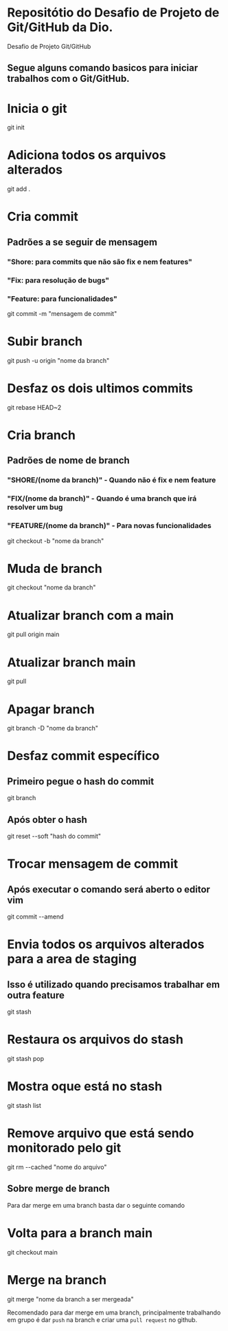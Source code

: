 # Repositótio do Desafio de Projeto de Git/GitHub da Dio.

Desafio de Projeto Git/GitHub

## Segue alguns comando basicos para iniciar trabalhos com o Git/GitHub.

# Inicia o git
git init

# Adiciona todos os arquivos alterados
git add .

# Cria commit
## Padrões a se seguir de mensagem
### "Shore: para commits que não são fix e nem features"
### "Fix: para resolução de bugs"
### "Feature: para funcionalidades"
git commit -m "mensagem de commit"

# Subir branch
git push -u origin "nome da branch"

# Desfaz os dois ultimos commits
git rebase HEAD~2

# Cria branch
## Padrões de nome de branch
### "SHORE/(nome da branch)" - Quando não é fix e nem feature
### "FIX/(nome da branch)" - Quando é uma branch que irá resolver um bug
### "FEATURE/(nome da branch)" - Para novas funcionalidades
git checkout -b "nome da branch"

# Muda de branch
git checkout "nome da branch"

# Atualizar branch com a main
git pull origin main
# Atualizar branch main
git pull

# Apagar branch
git branch -D "nome da branch"

# Desfaz commit específico
## Primeiro pegue o hash do commit
git branch
## Após obter o hash
git reset --soft "hash do commit"

# Trocar mensagem de commit
## Após executar o comando será aberto o editor vim
git commit --amend

# Envia todos os arquivos alterados para a area de staging
## Isso é utilizado quando precisamos trabalhar em outra feature
git stash

# Restaura os arquivos do stash
git stash pop

# Mostra oque está no stash
git stash list

# Remove arquivo que está sendo monitorado pelo git
git rm --cached "nome do arquivo"


## Sobre merge de branch

Para dar merge em uma branch basta dar o seguinte comando


# Volta para a branch main
git checkout main

# Merge na branch
git merge "nome da branch a ser mergeada"


Recomendado para dar merge em uma branch, principalmente trabalhando em grupo é dar `push` na branch e criar uma `pull request` no github.
